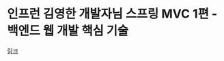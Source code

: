 # 인프런 김영한 개발자님 스프링 MVC 1편 - 백엔드 웹 개발 핵심 기술

[링크](https://www.inflearn.com/course/%EC%8A%A4%ED%94%84%EB%A7%81-mvc-1/dashboard)
